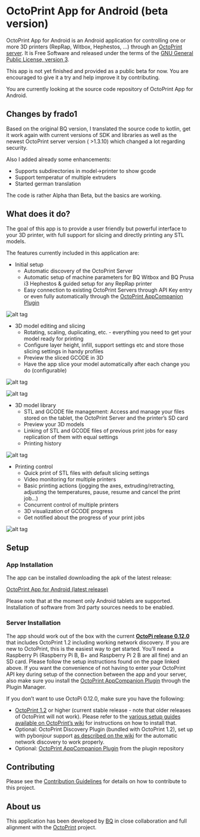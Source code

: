 # OctoPrint App for Android (beta version)

OctoPrint App for Android is an Android application for controlling one or more 3D printers (RepRap, Witbox, Hephestos, …) through an [OctoPrint server](http://www.octoprint.org). It is Free Software and released under the terms of the [GNU General Public License, version 3](http://www.gnu.org/licenses/gpl-3.0.en.html).

This app is not yet finished and provided as a public beta for now. You are encouraged to give it a try and help improve it by contributing.

You are currently looking at the source code repository of OctoPrint App for Android.

## Changes by frado1

Based on the original BQ version, I translated the source code to kotlin, get it work again with current versions of SDK and libraries as well as the newest OctoPrint server version ( >1.3.10) which changed a lot regarding security.

Also I added already some enhancements:
- Supports subdirectories in model->printer to show gcode
- Support temperatur of multiple extruders
- Started german translation

The code is rather Alpha than Beta, but the basics are working. 

## What does it do?

The goal of this app is to provide a user friendly but powerful interface to your 3D printer, with full support for slicing and directly printing any STL models.

The features currently included in this application are:

  * Initial setup
    * Automatic discovery of the OctoPrint Server
    * Automatic setup of machine parameters for BQ Witbox and BQ Prusa i3 Hephestos & guided setup for any RepRap printer
    * Easy connection to existing OctoPrint Servers through API Key entry or even fully automatically through the [OctoPrint AppCompanion Plugin](https://github.com/bq/OctoPrint-AppCompanion)

![alt tag](./media/image01.png?raw=true)

  * 3D model editing and slicing
    * Rotating, scaling, duplicating, etc. - everything you need to get your model ready for printing
    * Configure layer height, infill, support settings etc and store those slicing settings in handy profiles
    * Preview the sliced GCODE in 3D
    * Have the app slice your model automatically after each change you do (configurable)

![alt tag](./media/image02.png?raw=true)

![alt tag](./media/image04.png?raw=true)

  * 3D model library
    * STL and GCODE file management: Access and manage your files stored on the tablet, the OctoPrint Server and the printer’s SD card
    * Preview your 3D models
    * Linking of STL and GCODE files of previous print jobs for easy replication of them with equal settings
    * Printing history

![alt tag](./media/image03.png?raw=true)

  * Printing control
    * Quick print of STL files with default slicing settings
    * Video monitoring for multiple printers
    * Basic printing actions (jogging the axes, extruding/retracting, adjusting the temperatures, pause, resume and cancel the print job…)
    * Concurrent control of multiple printers
    * 3D visualization of GCODE progress
    * Get notified about the progress of your print jobs

![alt tag](./media/image00.png?raw=true)

## Setup

### App Installation

The app can be installed downloading the apk of the latest release:

[OctoPrint App for Android (latest release)](https://github.com/bq/OctoPrint-AndroidApp/releases/latest)

Please note that at the moment only Android tablets are supported. Installation of software from 3rd party sources needs to be enabled.

### Server Installation

The app should work out of the box with the current [**OctoPi release 0.12.0**](http://octoprint.org/download/) that includes OctoPrint 1.2 including working network discovery. If you are new to OctoPrint, this is the easiest way to get started. You’ll need a Raspberry Pi (Raspberry Pi B, B+ and Raspberry Pi 2 B are all fine) and an SD card. Please follow the setup instructions found on the page linked above. If you want the convenience of not having to enter your OctoPrint API key during setup of the connection between the app and your server, also make sure you install the [OctoPrint AppCompanion Plugin](https://github.com/bq/OctoPrint-AppCompanion) through the Plugin Manager.

If you don’t want to use OctoPi 0.12.0, make sure you have the following:

  * [OctoPrint 1.2](http://www.octoprint.org/download/) or higher (current stable release - note that older releases of OctoPrint will not work). Please refer to the [various setup guides available on OctoPrint’s wiki](https://github.com/foosel/OctoPrint/wiki#assorted-guides) for instructions on how to install that.
  * Optional: OctoPrint Discovery Plugin (bundled with OctoPrint 1.2), set up with pybonjour support [as described on the wiki](https://github.com/foosel/OctoPrint/wiki/Plugin:-Discovery#installing-pybonjour) for the automatic network discovery to work properly.
  * Optional: [OctoPrint AppCompanion Plugin](https://github.com/bq/OctoPrint-AppCompanion) from the plugin repository

## Contributing

Please see the [Contribution Guidelines](./CONTRIBUTING.md) for details on how to contribute to this project.

## About us

This application has been developed by [BQ](http://www.bq.com/) in close collaboration and full alignment with the [OctoPrint](http://www.octoprint.org) project.
